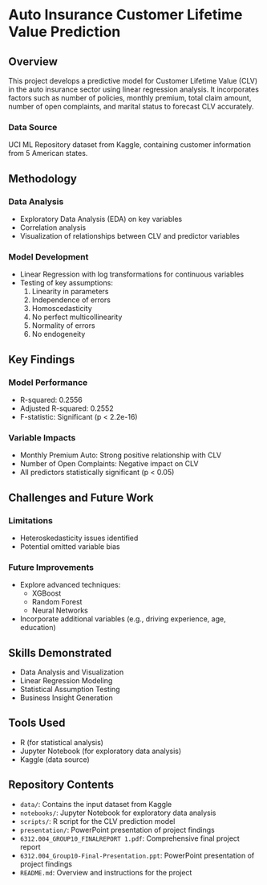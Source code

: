# Auto Insurance Customer Lifetime Value Prediction

## Overview
This project develops a predictive model for Customer Lifetime Value (CLV) in the auto insurance sector using linear regression analysis. It incorporates factors such as number of policies, monthly premium, total claim amount, number of open complaints, and marital status to forecast CLV accurately.

### Data Source
UCI ML Repository dataset from Kaggle, containing customer information from 5 American states.

## Methodology

### Data Analysis
- Exploratory Data Analysis (EDA) on key variables
- Correlation analysis
- Visualization of relationships between CLV and predictor variables

### Model Development
- Linear Regression with log transformations for continuous variables
- Testing of key assumptions:
  1. Linearity in parameters
  2. Independence of errors
  3. Homoscedasticity
  4. No perfect multicollinearity
  5. Normality of errors
  6. No endogeneity

## Key Findings

### Model Performance
- R-squared: 0.2556
- Adjusted R-squared: 0.2552
- F-statistic: Significant (p < 2.2e-16)

### Variable Impacts
- Monthly Premium Auto: Strong positive relationship with CLV
- Number of Open Complaints: Negative impact on CLV
- All predictors statistically significant (p < 0.05)

## Challenges and Future Work

### Limitations
- Heteroskedasticity issues identified
- Potential omitted variable bias

### Future Improvements
- Explore advanced techniques:
  - XGBoost
  - Random Forest
  - Neural Networks
- Incorporate additional variables (e.g., driving experience, age, education)

## Skills Demonstrated
- Data Analysis and Visualization
- Linear Regression Modeling
- Statistical Assumption Testing
- Business Insight Generation

## Tools Used
- R (for statistical analysis)
- Jupyter Notebook (for exploratory data analysis)
- Kaggle (data source)

## Repository Contents

- `data/`: Contains the input dataset from Kaggle
- `notebooks/`: Jupyter Notebook for exploratory data analysis
- `scripts/`: R script for the CLV prediction model
- `presentation/`: PowerPoint presentation of project findings
- `6312.004_GROUP10_FINALREPORT 1.pdf`: Comprehensive final project report
- `6312.004_Group10-Final-Presentation.ppt`: PowerPoint presentation of project findings
- `README.md`: Overview and instructions for the project
